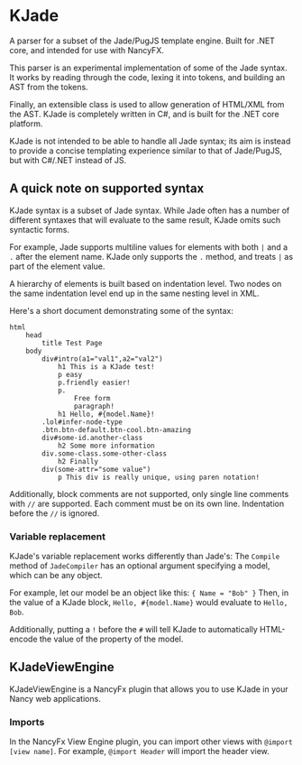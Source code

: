
# KJade

A parser for a subset of the Jade/PugJS template engine.
Built for .NET core, and intended for use with NancyFX.

This parser is an experimental implementation of some of the Jade syntax.
It works by reading through the code, lexing it into tokens,
and building an AST from the tokens.

Finally, an extensible class is used to allow generation of HTML/XML
from the AST. KJade is completely written in C#, and is built for the
.NET core platform.

KJade is not intended to be able to handle all Jade syntax; its aim is instead
to provide a concise templating experience similar to that of Jade/PugJS, but with
C#/.NET instead of JS.

## A quick note on supported syntax

KJade syntax is a subset of Jade syntax. While Jade often has a number
of different syntaxes that will evaluate to the same result, KJade omits
such syntactic forms.

For example, Jade supports multiline values for elements with both `|` and a `.` after
the element name. KJade only supports the `.` method, and treats `|` as part of the element value.

A hierarchy of elements is built based on indentation level. Two nodes on the
same indentation level end up in the same nesting level in XML.

Here's a short document demonstrating some of the syntax:

```jade
html
    head
        title Test Page
    body
        div#intro(a1="val1",a2="val2")
            h1 This is a KJade test!
            p easy
            p.friendly easier!
            p.
                Free form
                paragraph!
            h1 Hello, #{model.Name}!
        .lol#infer-node-type
        .btn.btn-default.btn-cool.btn-amazing
        div#some-id.another-class
            h2 Some more information
        div.some-class.some-other-class
            h2 Finally
        div(some-attr="some value")
            p This div is really unique, using paren notation!
```

Additionally, block comments are not supported, only single line comments with `//` are supported.
Each comment must be on its own line. Indentation before the `//` is ignored.

### Variable replacement

KJade's variable replacement works differently than Jade's:
The `Compile` method of `JadeCompiler` has an optional argument specifying a model, which can be
any object.

For example, let our model be an object like this: `{ Name = "Bob" }`
Then, in the value of a KJade block, `Hello, #{model.Name}` would evaluate to `Hello, Bob`.

Additionally, putting a `!` before the `#` will tell KJade to automatically HTML-encode the value
of the property of the model.

## KJadeViewEngine

KJadeViewEngine is a NancyFx plugin that allows you to use KJade in your
Nancy web applications.

### Imports

In the NancyFx View Engine plugin, you can import other views with `@import [view name]`.
For example, `@import Header` will import the header view.